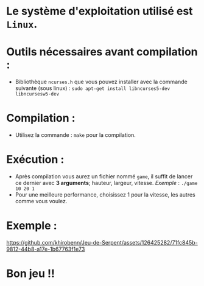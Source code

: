 # Le système d'exploitation utilisé est `Linux`.
# Outils nécessaires avant compilation :
- Bibliothèque `ncurses.h` que vous pouvez installer avec la commande suivante (sous linux) : `sudo apt-get install libncurses5-dev libncursesw5-dev`

# Compilation :
- Utilisez la commande : `make` pour la compilation.

# Exécution :
- Après compilation vous aurez un fichier nommé `game`, il suffit de lancer ce dernier avec **3 arguments**; hauteur, largeur, vitesse.
_Exemple_ : `./game 10 20 1`
- Pour une meilleure performance, choisissez 1 pour la vitesse, les autres comme vous voulez.

# Exemple :
https://github.com/khirobenn/Jeu-de-Serpent/assets/126425282/71fc845b-9812-44b8-a17e-1b67763f1e73

# Bon jeu !!
